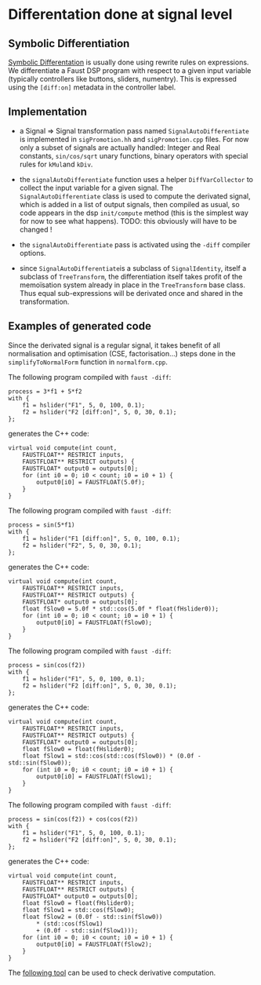 # Differentation done at signal level

## Symbolic Differentiation

[Symbolic Differentation](https://en.wikipedia.org/wiki/Computer_algebra) is usually done using rewrite rules on expressions. We differentiate a Faust DSP program with respect to a given input variable (typically controllers like buttons, sliders, numentry). This is expressed using the `[diff:on]` metadata in the controller label.

## Implementation

- a Signal => Signal transformation pass named `SignalAutoDifferentiate` is implemented in `sigPromotion.hh` and `sigPromotion.cpp` files. For now only a subset of signals are actually handled: Integer and Real constants, `sin/cos/sqrt` unary functions, binary operators with special rules for `kMul`and `kDiv`.

- the `signalAutoDifferentiate` function uses a helper `DiffVarCollector` to collect the input variable for a given signal. The `SignalAutoDifferentiate` class is used to compute the derivated signal, which is added in a list of output signals, then compiled as usual, so code appears in the dsp `init/compute` method (this is the simplest way for now to see what happens). TODO: this obviously will have to be changed !

- the `signalAutoDifferentiate` pass is activated using the `-diff` compiler options.   

- since `SignalAutoDifferentiate`is a subclass of `SignalIdentity`, itself a subclass of `TreeTransform`, the differentiation itself takes profit of the memoïsation system already in place in the `TreeTransform` base class. Thus equal sub-expressions will be derivated once and shared in the transformation.

## Examples of generated code

Since the derivated signal is a regular signal, it takes benefit of all normalisation and optimisation (CSE, factorisation...) steps done in the `simplifyToNormalForm` function in `normalform.cpp`. 

The following program compiled with `faust -diff`:

```
process = 3*f1 + 5*f2
with {
    f1 = hslider("F1", 5, 0, 100, 0.1);
    f2 = hslider("F2 [diff:on]", 5, 0, 30, 0.1);
};
```

generates the C++ code:

```
virtual void compute(int count, 
    FAUSTFLOAT** RESTRICT inputs, 
    FAUSTFLOAT** RESTRICT outputs) {
    FAUSTFLOAT* output0 = outputs[0];
    for (int i0 = 0; i0 < count; i0 = i0 + 1) {
        output0[i0] = FAUSTFLOAT(5.0f);
    }
}
```

The following program compiled with `faust -diff`:

```
process = sin(5*f1)
with {
    f1 = hslider("F1 [diff:on]", 5, 0, 100, 0.1);
    f2 = hslider("F2", 5, 0, 30, 0.1);
};
```

generates the C++ code:

```
virtual void compute(int count, 
    FAUSTFLOAT** RESTRICT inputs, 
    FAUSTFLOAT** RESTRICT outputs) {
    FAUSTFLOAT* output0 = outputs[0];
    float fSlow0 = 5.0f * std::cos(5.0f * float(fHslider0));
    for (int i0 = 0; i0 < count; i0 = i0 + 1) {
        output0[i0] = FAUSTFLOAT(fSlow0);
    }
}
```

The following program compiled with `faust -diff`:

```
process = sin(cos(f2))
with {
    f1 = hslider("F1", 5, 0, 100, 0.1);
    f2 = hslider("F2 [diff:on]", 5, 0, 30, 0.1);
};
```

generates the C++ code:

```
virtual void compute(int count, 
    FAUSTFLOAT** RESTRICT inputs, 
    FAUSTFLOAT** RESTRICT outputs) {
    FAUSTFLOAT* output0 = outputs[0];
    float fSlow0 = float(fHslider0);
    float fSlow1 = std::cos(std::cos(fSlow0)) * (0.0f - std::sin(fSlow0));
    for (int i0 = 0; i0 < count; i0 = i0 + 1) {
        output0[i0] = FAUSTFLOAT(fSlow1);
    }
}
```

The following program compiled with `faust -diff`:

```
process = sin(cos(f2)) + cos(cos(f2))
with {
    f1 = hslider("F1", 5, 0, 100, 0.1);
    f2 = hslider("F2 [diff:on]", 5, 0, 30, 0.1);
};
```

generates the C++ code:

```
virtual void compute(int count, 
    FAUSTFLOAT** RESTRICT inputs, 
    FAUSTFLOAT** RESTRICT outputs) {
    FAUSTFLOAT* output0 = outputs[0];
    float fSlow0 = float(fHslider0);
    float fSlow1 = std::cos(fSlow0);
    float fSlow2 = (0.0f - std::sin(fSlow0)) 
        * (std::cos(fSlow1) 
        + (0.0f - std::sin(fSlow1)));
    for (int i0 = 0; i0 < count; i0 = i0 + 1) {
        output0[i0] = FAUSTFLOAT(fSlow2);
    }
}
```

The [following tool](https://www.matrixcalculus.org) can be used to check derivative computation.

